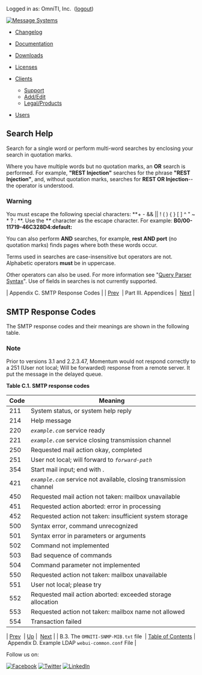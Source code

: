 Logged in as: OmniTI, Inc.  ([logout](https://support.messagesystems.com/logout.php))

[![Message Systems](https://support.messagesystems.com/images/ms-white205.png)](https://support.messagesystems.com/start.php) 

*   [Changelog](https://support.messagesystems.com/start.php?show=changelog)
*   [Documentation](https://support.messagesystems.com/docs/)
*   [Downloads](https://support.messagesystems.com/start.php)

*   [Licenses](https://support.messagesystems.com/license_summary.php)
*   <a href="">Clients</a>
    *   [Support](https://support.messagesystems.com/cs.php)
    *   [Add/Edit](https://support.messagesystems.com/edit_client.php)
    *   [Legal/Products](https://support.messagesystems.com/edit_products.php)
*   [Users](https://support.messagesystems.com/edit_customer.php)

## Search Help

Search for a single word or perform multi-word searches by enclosing your search in quotation marks.

Where you have multiple words but no quotation marks, an **OR** search is performed. For example, **"REST Injection"** searches for the phrase **"REST Injection"**, and, without quotation marks, searches for **REST OR Injection**--the operator is understood.

### Warning

You must escape the following special characters: **+ - && || ! ( ) { } [ ] ^ " ~ * ? : \**. Use the **\** character as the escape character. For example: **B0/00-11719-46C328D4\:default\:**

You can also perform **AND** searches, for example, **rest AND port** (no quotation marks) finds pages where both these words occur.

Terms used in searches are case-insensitive but operators are not. Alphabetic operators **must** be in uppercase.

Other operators can also be used. For more information see "[Query Parser Syntax](https://lucene.apache.org/core/old_versioned_docs/versions/3_0_0/queryparsersyntax.html)". Use of fields in searches is not currently supported.

| Appendix C. SMTP Response Codes |
| [Prev](snmp-mib.omniti.php)  | Part III. Appendices |  [Next](webui-common.example.php) |

## SMTP Response Codes

The SMTP response codes and their meanings are shown in the following table.

### Note

Prior to versions 3.1 and 2.2.3.47, Momentum would not respond correctly to a 251 (User not local; Will be forwarded) response from a remote server. It put the message in the delayed queue.

<a name="ug-smtp-codes"></a>

**Table C.1. SMTP response codes**

| Code | Meaning |
| --- | --- |
| 211 | System status, or system help reply |
| 214 | Help message |
| 220 | *`example.com`* service ready |
| 221 | *`example.com`* service closing transmission channel |
| 250 | Requested mail action okay, completed |
| 251 | User not local; will forward to *`forward-path`* |
| 354 | Start mail input; end with <CRLF>.<CRLF> |
| 421 | *`example.com`* service not available, closing transmission channel |
| 450 | Requested mail action not taken: mailbox unavailable |
| 451 | Requested action aborted: error in processing |
| 452 | Requested action not taken: insufficient system storage |
| 500 | Syntax error, command unrecognized |
| 501 | Syntax error in parameters or arguments |
| 502 | Command not implemented |
| 503 | Bad sequence of commands |
| 504 | Command parameter not implemented |
| 550 | Requested action not taken: mailbox unavailable |
| 551 | User not local; please try <forward-path> |
| 552 | Requested mail action aborted: exceeded storage allocation |
| 553 | Requested action not taken: mailbox name not allowed |
| 554 | Transaction failed |

| [Prev](snmp-mib.omniti.php)  | [Up](p.appendices.php) |  [Next](webui-common.example.php) |
| B.3. The `OMNITI-SNMP-MIB.txt` file  | [Table of Contents](index.php) |  Appendix D. Example LDAP `webui-common.conf` File |

Follow us on:

[![Facebook](https://support.messagesystems.com/images/icon-facebook.png)](http://www.facebook.com/messagesystems) [![Twitter](https://support.messagesystems.com/images/icon-twitter.png)](http://twitter.com/#!/MessageSystems) [![LinkedIn](https://support.messagesystems.com/images/icon-linkedin.png)](http://www.linkedin.com/company/message-systems)